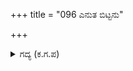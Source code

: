 +++
title = "096 ಎನುತ ಬಿಟ್ಟನು"

+++

<details><summary>ಗದ್ಯ (ಕ.ಗ.ಪ) </summary>

96. ಎಂದು ಹೇಳುತ್ತಾ, ದುರ್ಯೋಧನನ ಸೈನ್ಯದ ಕಡೆಗೆ ಭೀಮನು ರಥವನ್ನು ಬಿಟ್ಟನು. "ರಥವನ್ನು ಹತ್ತಿರುವ ಸಾಮಾನ್ಯ ವೀರರೇ, ಗಂಡಸಿನ ಹೆಸರನ್ನು ಹೊತ್ತಿರುವ ಹೆಣ್ಣುಗಳೇ, ನಿಮ್ಮ ಕೈಚಳಕವನ್ನು ತೋರಿಸಿ. ಕೌರವ, ನಿನ್ನ ತಮ್ಮಂದಿರು ಎಲ್ಲಿದ್ದಾರೆ. ಅವರನ್ನು ನನ್ನ ಎದುರಿಗೆ ಕರೆಸು. ಕರ್ಣ ಮೊದಲಾದವರ ಬಿಂಕವನ್ನು ನನಗೆ ತೋರಿಸು" ಎಂದು ಕೌರವನ ಎದುರಿನಲ್ಲಿ ಗರ್ಜಿಸಿದನು.
</details>
